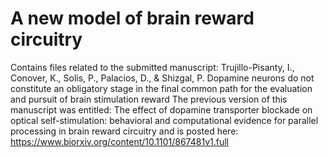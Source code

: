 # A new model of brain reward circuitry
 Contains files related to the submitted manuscript: Trujillo-Pisanty, I., Conover, K., Solis, P., Palacios, D., & Shizgal, P. Dopamine neurons do not constitute an obligatory stage in the final common path for the evaluation and pursuit of brain stimulation reward
The previous version of this manuscript was entitled: The effect of dopamine transporter blockade on optical self-stimulation: behavioral and computational evidence for parallel processing in brain reward circuitry and is posted here: https://www.biorxiv.org/content/10.1101/867481v1.full
